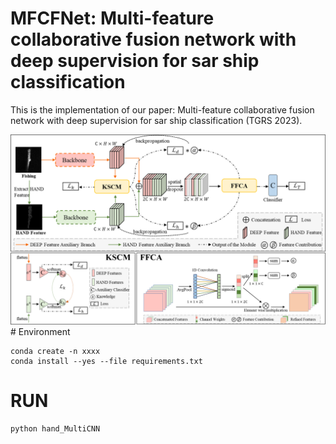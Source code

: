 # MFCFNet: Multi-feature collaborative fusion network with deep supervision for sar ship classification
This is the implementation of our paper: Multi-feature collaborative fusion network with deep supervision for sar ship classification (TGRS 2023). 
<div align=center><img  src="https://github.com/StuZheng/MFCFNet/blob/master/fig/MFCFNet.png"/></div>
# Environment

```
conda create -n xxxx
conda install --yes --file requirements.txt

```

# RUN

```
python hand_MultiCNN

```
